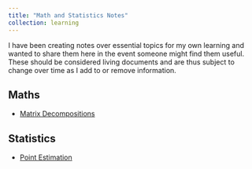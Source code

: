 ```yaml
---
title: "Math and Statistics Notes"
collection: learning
---
```


I have been creating notes over essential topics for my own learning and wanted to share them here in the event someone might find them useful. These should be considered living documents and are thus subject to change over time as I add to or remove information. 

## Maths 
- [Matrix Decompositions](/files/Matrix%20Decompositions.pdf)

## Statistics 
- [Point Estimation](/files/Statistics%20-%20Point%20Estimation.pdf)
